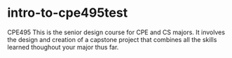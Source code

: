 # intro-to-cpe495test
CPE495
This is the senior design course for CPE and CS majors. It involves the design and creation of a capstone project that combines all the skills learned thoughout your major thus far.

